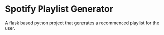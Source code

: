 # Spotify Playlist Generator
A flask based python project that generates a recommended playlist for the user.
